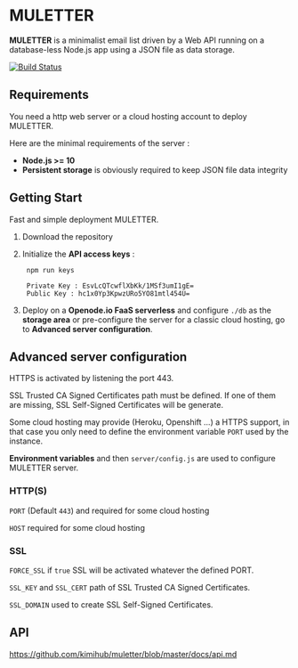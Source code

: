 # MULETTER

**MULETTER** is a minimalist email list driven by a Web API running on a database-less Node.js app using a JSON file as data storage.

[![Build Status](https://travis-ci.org/kimihub/muletter.svg?branch=master)](https://travis-ci.org/kimihub/muletter)

## Requirements

You need a http web server or a cloud hosting account to deploy MULETTER.

Here are the minimal requirements of the server :

- **Node.js >= 10**
- **Persistent storage** is obviously required to keep JSON file data integrity

## Getting Start

Fast and simple deployment MULETTER.

1) Download the repository

2) Initialize the **API access keys** :

        npm run keys

        Private Key : EsvLcQTcwflXbKk/1MSf3umI1gE=
        Public Key : hc1x0Yp3KpwzURo5YO81mtl454U=


3) Deploy on a **Openode.io FaaS serverless** and configure `./db` as the **storage area** or pre-configure the server for a classic cloud hosting, go to **Advanced server configuration**.

## Advanced server configuration

HTTPS is activated by listening the port 443.

SSL Trusted CA Signed Certificates path must be defined. If one of them are missing, SSL Self-Signed Certificates will be generate.

Some cloud hosting may provide (Heroku, Openshift ...) a HTTPS support, in that case you only need to define the environment variable `PORT` used by the instance. 

**Environment variables** and then `server/config.js` are used to configure MULETTER server.

### HTTP(S)

`PORT` (Default `443`) and required for some cloud hosting

`HOST` required for some cloud hosting

### SSL

`FORCE_SSL` if `true` SSL will be activated whatever the defined PORT.

`SSL_KEY` and `SSL_CERT` path of SSL Trusted CA Signed Certificates.

`SSL_DOMAIN` used to create SSL Self-Signed Certificates.


## API

https://github.com/kimihub/muletter/blob/master/docs/api.md
